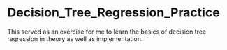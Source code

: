 # Decision_Tree_Regression_Practice
This served as an exercise for me to learn the basics of decision tree regression in theory as well as implementation.
